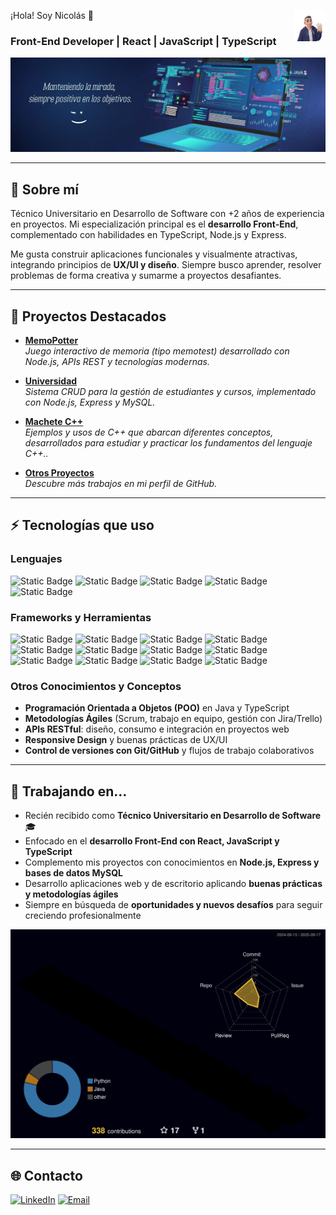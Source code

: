 <img src="./images/avatar.png" width="10%" align="right" /> ¡Hola! Soy Nicolás 👋

### Front-End Developer | React | JavaScript | TypeScript

<a><img src="./images/bannerD.jpg" borderRadius='1rem' boxShadow='0 5px 18px rgba(0,0,0,0.3)'></a>

---

## 🎯 Sobre mí

Técnico Universitario en Desarrollo de Software con +2 años de experiencia en proyectos. Mi especialización principal es el **desarrollo Front-End**, complementado con habilidades en TypeScript, Node.js y Express.

Me gusta construir aplicaciones funcionales y visualmente atractivas, integrando principios de **UX/UI y diseño**. Siempre busco aprender, resolver problemas de forma creativa y sumarme a proyectos desafiantes.

---

## 📂 Proyectos Destacados

- **[MemoPotter](https://github.com/nicoKaminski/Memo-Potter)**  
  _Juego interactivo de memoria (tipo memotest) desarrollado con Node.js, APIs REST y tecnologías modernas._

- **[Universidad](https://github.com/nicoKaminski/universidad)**  
  _Sistema CRUD para la gestión de estudiantes y cursos, implementado con Node.js, Express y MySQL._

- **[Machete C++](https://github.com/nicoKaminski/Cplusplus-Usos)**  
  _Ejemplos y usos de C++ que abarcan diferentes conceptos, desarrollados para estudiar y practicar los fundamentos del lenguaje C++.._
- **[Otros Proyectos](https://github.com/nicoKaminski?tab=repositories)**  
  _Descubre más trabajos en mi perfil de GitHub._

---

## ⚡ Tecnologías que uso

### Lenguajes

![Static Badge](<https://img.shields.io/badge/Java-white?logo=coffeescript&labelColor=rgb(91%2C136%2C165)&color=rgb(249%2C155%2C41)%20>)
![Static Badge](<https://img.shields.io/badge/HTML-white?logo=html5&labelColor=rgb(50%2C51%2C48)&color=rgb(226%2C79%2C38)>)
![Static Badge](<https://img.shields.io/badge/CSS-white?logo=css3&labelColor=rgb(37%2C102%2C178)&color=rgb(64%2C159%2C217)>)
![Static Badge](<https://img.shields.io/badge/JavaScript-white?logo=javascript&labelColor=rgb(50%2C51%2C48)&color=rgb(247%2C223%2C30)>)
![Static Badge](https://img.shields.io/badge/TypeScript-white?logo=typescript&logoColor=white&color=%233178C6)

### Frameworks y Herramientas

![Static Badge](<https://img.shields.io/badge/React-white?logo=react&logoColor=%2361DAFB&labelColor=rgb(50%2C51%2C48)&color=%2361DAFB>)
![Static Badge](https://img.shields.io/badge/Git-w?logo=git&labelColor=353634&color=%23F05032)
![Static Badge](<https://img.shields.io/badge/NPM-white?logo=npm&logoColor=rgb(203%2C70%2C33)&labelColor=rgb(50%2C51%2C48)&color=rgb(203%2C70%2C33)>)
![Static Badge](<https://img.shields.io/badge/Node.js-back?logo=nodedotjs&logoColor=rgb(129%2C205%2C54)&labelColor=rgb(50%2C51%2C48)&color=rgb(129%2C205%2C54)>)
![Static Badge](<https://img.shields.io/badge/Express.js-white?logo=Express&labelColor=rgb(50%2C51%2C48)&color=black>)
![Static Badge](<https://img.shields.io/badge/TypeORM-white?logo=typeorm&logoColor=white&labelColor=rgb(50%2C51%2C48)&color=%23E52500>)
![Static Badge](<https://img.shields.io/badge/MySQL-white?logo=mysql&logoColor=rgb(11%2C114%2C149)&labelColor=%23ffffff&color=rgb(11%2C114%2C149)>)
![Static Badge](<https://img.shields.io/badge/Postman-white?logo=postman&labelColor=rgb(50%2C51%2C48)&color=%23DD3A0A>)
![Static Badge](https://img.shields.io/badge/Jira-w?logo=jira&labelColor=353634&color=%230052CC)
![Static Badge](https://img.shields.io/badge/Figma-white?logo=figma&labelColor=2A313C&color=F25425)
![Static Badge](https://img.shields.io/badge/Illustrator-white?logo=airbrake&logoColor=white&labelColor=2A313C&color=%23FF9A00)
![Static Badge](https://img.shields.io/badge/WordPress-w?logo=wordpress&labelColor=353634&color=%2321759B)

### Otros Conocimientos y Conceptos

- **Programación Orientada a Objetos (POO)** en Java y TypeScript
- **Metodologías Ágiles** (Scrum, trabajo en equipo, gestión con Jira/Trello)
- **APIs RESTful**: diseño, consumo e integración en proyectos web
- **Responsive Design** y buenas prácticas de UX/UI
- **Control de versiones con Git/GitHub** y flujos de trabajo colaborativos

---

## 🚀 Trabajando en...

- Recién recibido como **Técnico Universitario en Desarrollo de Software** 🎓
- Enfocado en el **desarrollo Front-End con React, JavaScript y TypeScript**
- Complemento mis proyectos con conocimientos en **Node.js, Express y bases de datos MySQL**
- Desarrollo aplicaciones web y de escritorio aplicando **buenas prácticas y metodologías ágiles**
- Siempre en búsqueda de **oportunidades y nuevos desafíos** para seguir creciendo profesionalmente

![](./profile-3d-contrib/profile-night-rainbow.svg)

---

## 🌐 Contacto

[![LinkedIn](https://img.shields.io/badge/LinkedIn-w?logo=inspire&logoColor=white&labelColor=007AB5&color=007AB5)](https://www.linkedin.com/in/nkaminski-profile/) [![Email](https://img.shields.io/badge/eMail-w?logo=gmail&logoColor=white&labelColor=%23EA4335&color=%23EA4335)](mailto:nicokaminski89@gmail.com)
